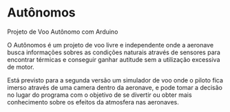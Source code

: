# Autônomos
Projeto de Voo Autônomo com Arduino

O Autônomos é um projeto de voo livre e independente onde a aeronave busca informações sobres as condições naturais através de sensores para encontrar térmicas e conseguir ganhar autitude sem a utilização excessiva de motor.

Está previsto para a segunda versão um simulador de voo onde o piloto fica imerso através de uma camera dentro da aeronave, e pode tomar a decisão no lugar do programa com o objetivo de se divertir ou obter mais conhecimento sobre os efeitos da atmosfera nas aeronaves.
